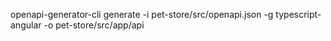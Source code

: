 openapi-generator-cli generate -i pet-store/src/openapi.json -g typescript-angular -o pet-store/src/app/api
